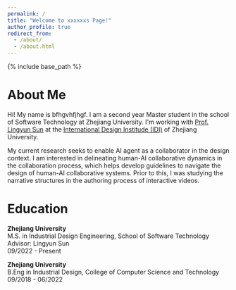 ```yaml
---
permalink: /
title: "Welcome to xxxxxxs Page!"
author_profile: true
redirect_from:
  - /about/
  - /about.html
---
```


{% include base_path %}

# About Me

Hi! My name is bfhgvhfjhgf. I am a second year Master student in the school of Software Technology at Zhejiang University. I'm working with [Prof. Lingyun Sun](https://scholar.google.com/citations?user=zzW8d-wAAAAJ&hl=en&oi=ao) at the [International Design Institude (IDI)](http://www.idi.zju.edu.cn) of Zhejiang University.

My current research seeks to enable AI agent as a collaborator in the design context. I am interested in delineating human-AI collaborative dynamics in the collaboration process, which helps develop guidelines to navigate the design of human-AI collaborative systems. Prior to this, I was studying the narrative structures in the authoring process of interactive videos.

<div class="separate-section common-paragraph"></div>

# Education<a id="Education"></a>

**Zhejiang University**<br>
M.S. in Industrial Design Engineering, School of Software Technology<br>
Advisor: Lingyun Sun<br>
09/2022 - Present

**Zhejiang University**<br>
B.Eng in Industrial Design, College of Computer Science and Technology<br>
09/2018 - 06/2022
